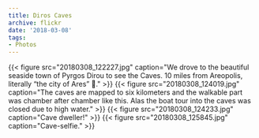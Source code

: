```yaml
---
title: Diros Caves
archive: flickr
date: '2018-03-08'
tags:
- Photos
---
```

{{< figure src="20180308_122227.jpg" caption="We drove to the beautiful seaside town of Pyrgos Dirou to see the Caves. 10 miles from Areopolis, literally “the city of Ares” 😬." >}}
{{< figure src="20180308_124019.jpg" caption="The caves are mapped to six kilometers and the walkable part was chamber after chamber like this. Alas the boat tour into the caves was closed due to high water." >}}
{{< figure src="20180308_124233.jpg" caption="Cave dweller!" >}}
{{< figure src="20180308_125845.jpg" caption="Cave-selfie." >}}

